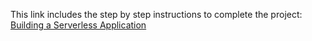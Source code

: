 This link includes the step by step instructions to complete the project:
[Building a Serverless Application](https://medium.com/@sruthianem89/project-8-building-a-serverless-application-4a5aabcb93aa)

